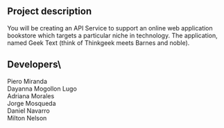 ## Project description

You will be creating an API Service to support an online web application bookstore which targets a particular niche in technology. The application, named Geek Text (think of Thinkgeek meets Barnes and noble).


## Developers\
Piero Miranda\
Dayanna Mogollon Lugo\
Adriana Morales\
Jorge Mosqueda\
Daniel Navarro\
Milton Nelson
